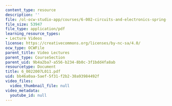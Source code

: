 ```yaml
---
content_type: resource
description: ''
file: /ol-ocw-studio-app/courses/6-002-circuits-and-electronics-spring-2007/bb46a0aa5aef5f31f2b238a93984492f_6_0022007L011.pdf
file_size: 53947
file_type: application/pdf
learning_resource_types:
- Lecture Videos
license: https://creativecommons.org/licenses/by-nc-sa/4.0/
ocw_type: OCWFile
parent_title: Video Lectures
parent_type: CourseSection
parent_uid: 9b4a2ba7-a556-b234-8b0c-3f1bdd4fa8ab
resourcetype: Document
title: 6_0022007L011.pdf
uid: bb46a0aa-5aef-5f31-f2b2-38a93984492f
video_files:
  video_thumbnail_file: null
video_metadata:
  youtube_id: null
---
```

